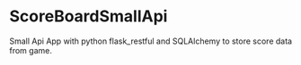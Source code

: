 # ScoreBoardSmallApi
Small Api App with python flask_restful and SQLAlchemy to store score data from game.
